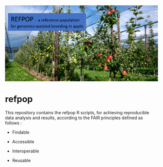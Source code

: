 [<img src="img/refpop.png"/>]()

# refpop
This repository contains the refpop R scripts, for achieving reproducible data analysis and results, according to the FAIR principles defined as follows :

* Findable

* Accessible

* Interoperable

* Reusable
